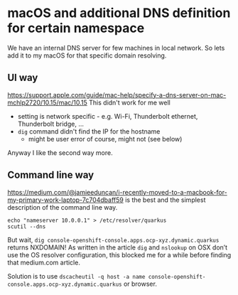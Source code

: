 # macOS and additional DNS definition for certain namespace
We have an internal DNS server for few machines in local network.
So lets add it to my macOS for that specific domain resolving.

## UI way
https://support.apple.com/guide/mac-help/specify-a-dns-server-on-mac-mchlp2720/10.15/mac/10.15
This didn't work for me well
 - setting is network specific - e.g. Wi-Fi, Thunderbolt ethernet, Thunderbolt bridge, ...
 - `dig` command didn't find the IP for the hostname
   - might be user error of course, might not (see below)

Anyway I like the second way more.

## Command line way
https://medium.com/@jamieeduncan/i-recently-moved-to-a-macbook-for-my-primary-work-laptop-7c704dbaff59 is the best and the simplest description of the command line way. 

```
echo "nameserver 10.0.0.1" > /etc/resolver/quarkus
scutil --dns
```

But wait, `dig console-openshift-console.apps.ocp-xyz.dynamic.quarkus` returns NXDOMAIN! As written in the article `dig` and `nslookup` on OSX don’t use the OS resolver configuration, this blocked me for a while before finding that medium.com article.

Solution is to use `dscacheutil -q host -a name console-openshift-console.apps.ocp-xyz.dynamic.quarkus` or browser.